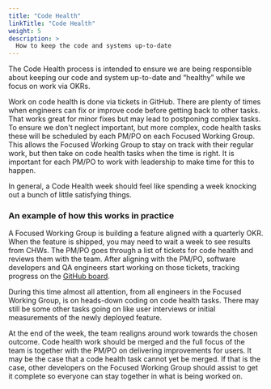 ```yaml
---
title: "Code Health"
linkTitle: "Code Health"
weight: 5
description: >
  How to keep the code and systems up-to-date
---
```


The Code Health process is intended to ensure we are being responsible about keeping our code and system up-to-date and “healthy” while we focus on work via OKRs.

Work on code health is done via tickets in GitHub. There are plenty of times when engineers can fix or improve code before getting back to other tasks. That works great for minor fixes but may lead to postponing complex tasks. To ensure we don't neglect important, but more complex, code health tasks these will be scheduled by each PM/PO on each Focused Working Group. This allows the Focused Working Group to stay on track with their regular work, but then take on code health tasks when the time is right. It is important for each PM/PO to work with leadership to make time for this to happen.

In general, a Code Health week should feel like spending a week knocking out a bunch of little satisfying things.

### An example of how this works in practice

A Focused Working Group is building a feature aligned with a quarterly OKR. When the feature is shipped, you may need to wait a week to see results from CHWs. The PM/PO goes through a list of tickets for code health and reviews them with the team. After aligning with the PM/PO, software developers and QA engineers start working on those tickets, tracking progress on the [GitHub board](https://github.com/orgs/medic/projects/134/views/1).

During this time almost all attention, from all engineers in the Focused Working Group, is on heads-down coding on code health tasks. There may still be some other tasks going on like user interviews or initial measurements of the newly deployed feature.

At the end of the week, the team realigns around work towards the chosen outcome. Code health work should be merged and the full focus of the team is together with the PM/PO on delivering improvements for users. It may be the case that a code health task cannot yet be merged. If that is the case, other developers on the Focused Working Group should assist to get it complete so everyone can stay together in what is being worked on.
